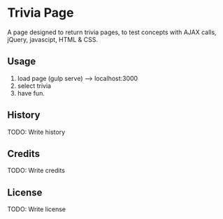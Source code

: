 # Trivia Page
A page designed to return trivia pages, to test concepts with AJAX calls, jQuery, javascipt, HTML & CSS.

## Usage
1. load page (gulp serve) --> localhost:3000
2. select trivia
3. have fun.


## History
TODO: Write history
## Credits
TODO: Write credits
## License
TODO: Write license
